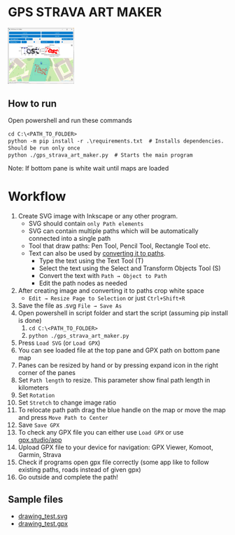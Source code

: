# GPS STRAVA ART MAKER
<img src="docs/GUI.png" alt="GPS Strava Art Maker GUI" width="30%">

## How to run
Open powershell and run these commands
```
cd C:\<PATH_TO_FOLDER>
python -m pip install -r .\requirements.txt  # Installs dependencies. Should be run only once
python ./gps_strava_art_maker.py  # Starts the main program
```
Note: If bottom pane is white wait until maps are loaded  


# Workflow
1. Create SVG image with Inkscape or any other program.
   - SVG should contain `only Path elements`
   - SVG can contain multiple paths which will be automatically connected into a single path
   - Tool that draw paths: Pen Tool, Pencil Tool, Rectangle Tool etc.
   - Text can also be used by [converting it to paths](https://imagy.app/inkscape-text-to-path/).
      - Type the text using the Text Tool (T)
      - Select the text using the Select and Transform Objects Tool (S)
      - Convert the text with `Path → Object to Path`
      - Edit the path nodes as needed
2. After creating image and converting it to paths crop white space
    - `Edit → Resize Page to Selection` or just `Ctrl+Shift+R`
3. Save the file as .svg `File → Save As`
4. Open powershell in script folder and start the script (assuming pip install is done) 
   1. `cd C:\<PATH_TO_FOLDER>`
   2. `python ./gps_strava_art_maker.py`
5. Press `Load SVG` (or `Load GPX`)
6. You can see loaded file at the top pane and GPX path on bottom pane map
7. Panes can be resized by hand or by pressing expand icon in the right corner of the panes
8. Set `Path length` to resize. This parameter show final path length in kilometers
9. Set `Rotation`
10. Set `Stretch` to change image ratio
11. To relocate path path drag the blue handle on the map or move the map and press `Move Path to Center`
12. Save `Save GPX`
13. To check any GPX file you can either use `Load GPX` or use [gpx.studio/app](www.gpx.studio/app)
14. Upload GPX file to your device for navigation: GPX Viewer, Komoot, Garmin, Strava
15. Check if programs open gpx file correctly (some app like to follow existing paths, roads instead of given gpx)
16. Go outside and complete the path!

## Sample files
- [drawing_test.svg](./drawing_test.svg)
- [drawing_test.gpx](./drawing_test.gpx)
